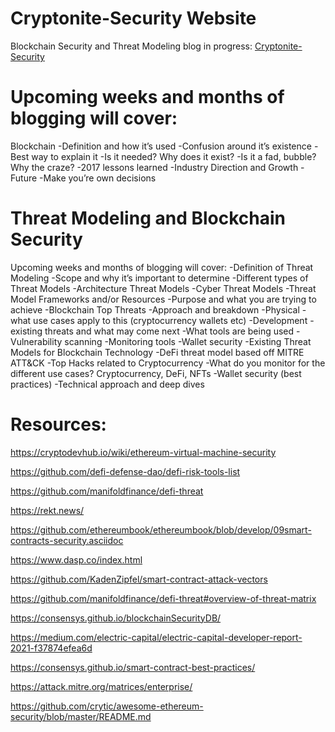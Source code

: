 # Cryptonite-Security Website
Blockchain Security and Threat Modeling blog in progress: [Cryptonite-Security](https://www.cryptonite-security.com/)

# Upcoming weeks and months of blogging will cover:
Blockchain
-Definition and how it’s used
-Confusion around it’s existence
-Best way to explain it
-Is it needed? Why does it exist?
-Is it a fad, bubble? Why the craze?
-2017 lessons learned
-Industry Direction and Growth
-Future 
-Make you’re own decisions

# Threat Modeling and Blockchain Security
Upcoming weeks and months of blogging will cover:
-Definition of Threat Modeling
-Scope and why it’s important to determine
-Different types of Threat Models
-Architecture Threat Models
-Cyber Threat Models
-Threat Model Frameworks and/or Resources
-Purpose and what you are trying to achieve
-Blockchain Top Threats
-Approach and breakdown
-Physical - what use cases apply to this (cryptocurrency wallets etc)
-Development - existing threats and what may come next
-What tools are being used
-Vulnerability scanning
-Monitoring tools
-Wallet security 
-Existing Threat Models for Blockchain Technology
-DeFi threat model based off MITRE ATT&CK
-Top Hacks related to Cryptocurrency
-What do you monitor for the different use cases? Cryptocurrency, DeFi, NFTs
-Wallet security (best practices)
-Technical approach and deep dives


# Resources:
https://cryptodevhub.io/wiki/ethereum-virtual-machine-security

https://github.com/defi-defense-dao/defi-risk-tools-list

https://github.com/manifoldfinance/defi-threat

https://rekt.news/

https://github.com/ethereumbook/ethereumbook/blob/develop/09smart-contracts-security.asciidoc

https://www.dasp.co/index.html

https://github.com/KadenZipfel/smart-contract-attack-vectors

https://github.com/manifoldfinance/defi-threat#overview-of-threat-matrix

https://consensys.github.io/blockchainSecurityDB/

https://medium.com/electric-capital/electric-capital-developer-report-2021-f37874efea6d

https://consensys.github.io/smart-contract-best-practices/

https://attack.mitre.org/matrices/enterprise/

https://github.com/crytic/awesome-ethereum-security/blob/master/README.md
